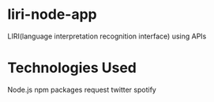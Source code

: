 # liri-node-app
LIRI(language interpretation recognition interface) using APIs 

# Technologies Used 
Node.js
npm packages
request 
twitter 
spotify 

